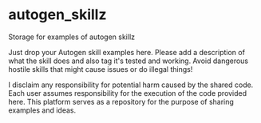 # autogen_skillz
Storage for examples of autogen skillz

Just drop your Autogen skill examples here. Please add a description of what the skill does and also tag it's tested and working.
Avoid dangerous hostile skills that might cause issues or do illegal things!

I disclaim any responsibility for potential harm caused by the shared code. Each user assumes responsibility for the execution of the code provided here. 
This platform serves as a repository for the purpose of sharing examples and ideas.
